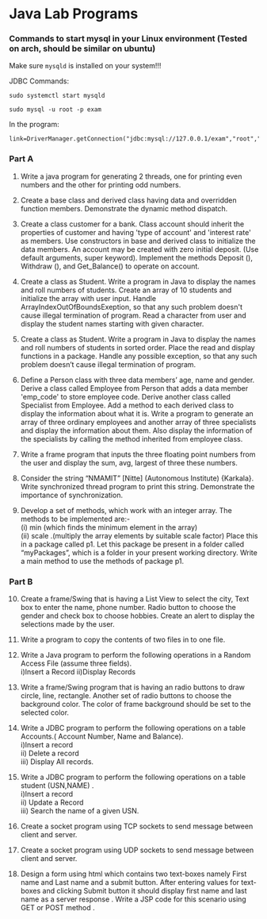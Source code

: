 # Java Lab Programs  

### Commands to start mysql in your Linux environment (Tested on arch, should be similar on ubuntu)

Make sure `mysqld` is installed on your system!!!

JDBC Commands:

```
sudo systemctl start mysqld

sudo mysql -u root -p exam
```

 In the program:

```
link=DriverManager.getConnection("jdbc:mysql://127.0.0.1/exam","root","password");//step2
```


### Part A  


01. Write a java program for generating 2 threads, one for printing even numbers and the other for printing odd numbers.  

02. Create a base class and derived class having data and overridden function members. Demonstrate the dynamic method dispatch.   

03. Create a class  customer for a bank. Class  account should inherit the properties  of customer and having 'type of account' and 'interest rate' as members. Use constructors in base and derived class to initialize   the   data   members.  An   account   may   be   created   with   zero   initial   deposit.   (Use   default arguments, super keyword). Implement the methods Deposit (), Withdraw (), and Get_Balance() to operate on account.   

04. Create a class as Student. Write a program in Java to display the names and roll numbers of students. Create   an   array   of   10   students   and   initialize   the   array   with   user   input.   Handle ArrayIndexOutOfBoundsExeption,   so   that   any   such   problem   doesn't   cause   illegal   termination   of program. Read a character from user and display the student names starting with given character.   

05. Create a class as Student. Write a program in Java to display the names and roll numbers of students in sorted order. Place the read and display functions in a package. Handle any possible exception, so that any such problem doesn’t cause illegal termination of program.   

06. Define   a   Person   class   with   three   data   members’  age,   name   and   gender.   Derive   a   class   called Employee from Person that adds a data member 'emp_code' to store employee code. Derive another class called Specialist from Employee. Add a method to each derived class to display the information about what it is. Write a program to generate an array of three ordinary employees and another array of  three   specialists   and  display   the  information   about  them.  Also  display   the  information   of  the specialists by calling the method inherited from employee class.  

07. Write a frame program that inputs the three floating point numbers from the user and display the sum, avg, largest of three these numbers.  

08. Consider the string “NMAMIT” [Nitte] (Autonomous Institute) {Karkala}. Write synchronized thread program to print this string.  Demonstrate the importance of synchronization.   

09. Develop a set of methods, which work with an integer array. The methods to be implemented are:-  
   (i) min (which finds the minimum element in the array)  
   (ii) scale .(multiply the array elements by suitable scale factor) Place this in a package called p1. Let this package be present in a folder called “myPackages”, which  is a folder in your present working directory. Write a main method to use the methods of package p1.  


### Part B  


10. Create a frame/Swing that is having a List View to select the city, Text box to enter the name, phone number. Radio button to choose the gender and check box to choose hobbies. Create an alert to display the selections made by the user.   

11. Write a program to copy the contents of two files in to one file.   

12. Write a Java program to perform the following operations in a Random Access File (assume three fields).    
   i)Insert a Record ii)Display Records  

13. Write a frame/Swing program that is having an radio buttons to draw circle, line, rectangle. Another set of radio buttons to choose the background color. The color of frame background should be set to the selected color.  

14. Write a JDBC program to  perform the following operations on a table Accounts.( Account Number, Name and Balance).  
   i)Insert a record  
   ii) Delete  a record  
   iii) Display All records.  

15. Write a JDBC program to perform the following operations on a table student (USN,NAME) .  
   i)Insert  a record  
   ii) Update a Record  
   iii) Search the name of a given USN.   

16. Create a socket program using TCP sockets to send message between client and server.   

17. Create a socket program using UDP sockets to send message between client and server.   

18. Design a form using html which contains two text-boxes namely First name and Last name and a submit button.   After  entering values for text-boxes and clicking Submit button it should display first name and last name as a server response . Write a JSP code  for this scenario using GET or POST method .  
